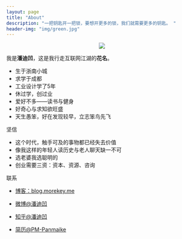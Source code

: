 ```yaml
---
layout: page
title: "About"
description: "一把钥匙开一把锁，要想开更多的锁，我们就需要更多的钥匙。 "
header-img: "img/green.jpg"
---
```



<center>
    <p><img src="http://7xqlpw.com1.z0.glb.clouddn.com/200.jpg" align="center"></p>
</center>

我是**潘迪凹**，这是我行走互联网江湖的**花名**。
- 生于浙南小城
- 求学于成都
- 工业设计学了5年
- 休过学，创过业
- 爱好不多——读书与健身
- 好奇心与求知欲旺盛
- 天生愚笨，好在发现较早，立志笨鸟先飞

坚信

- 这个时代，触手可及的事物都已经失去价值
- 像我这样的年轻人读历史与老人聊天缺一不可 
- 选老婆我选聪明的
- 创业需要三资：资本、资源、咨询



联系

- [博客：blog.morekey.me](blog.morekey.me)

- [微博@潘迪凹](http://weibo.com/2518282332)

- [知乎@潘迪凹](https://www.zhihu.com/people/pan-di-ao)

- [简历@PM-Panmaike](https://morekeys.github.io/blog/PM-panmaike.pdf)






